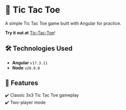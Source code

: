 # 🎲 Tic Tac Toe

A simple Tic Tac Toe game built with Angular for practice.

**Try it out at** [Tic-Tac-Toe](https://chaimajr.github.io/Tic-Tac-Toe/)!


## 🛠️ Technologies Used  
- **Angular** `v17.3.11`
- **Node** `v20.9.0` 


## 📌 Features  
✔️ Classic 3x3 Tic Tac Toe gameplay  
✔️ Two-player mode 
